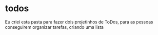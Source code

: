 # todos
Eu criei esta pasta para fazer dois projetinhos de ToDos, para as pessoas conseguirem organizar tarefas, criando uma lista
